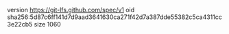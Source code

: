 version https://git-lfs.github.com/spec/v1
oid sha256:5d87c6ff141d7d9aad3641630ca271f42d7a387dde55382c5ca4311cc3e22cb5
size 1060

